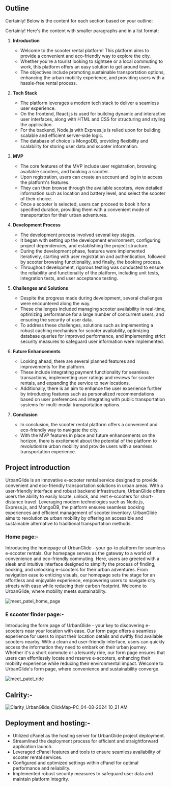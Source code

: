 ## Outline

Certainly! Below is the content for each section based on your outline:

Certainly! Here's the content with smaller paragraphs and in a list format:

1. **Introduction**
   - Welcome to the scooter rental platform! This platform aims to provide a convenient and eco-friendly way to explore the city.
   - Whether you're a tourist looking to sightsee or a local commuting to work, this platform offers an easy solution to get around town.
   - The objectives include promoting sustainable transportation options, enhancing the urban mobility experience, and providing users with a hassle-free rental process.

2. **Tech Stack**
   - The platform leverages a modern tech stack to deliver a seamless user experience.
   - On the frontend, React.js is used for building dynamic and interactive user interfaces, along with HTML and CSS for structuring and styling the application.
   - For the backend, Node.js with Express.js is relied upon for building scalable and efficient server-side logic.
   - The database of choice is MongoDB, providing flexibility and scalability for storing user data and scooter information.

3. **MVP**
   - The core features of the MVP include user registration, browsing available scooters, and booking a scooter.
   - Upon registration, users can create an account and log in to access the platform's features.
   - They can then browse through the available scooters, view detailed information such as location and battery level, and select the scooter of their choice.
   - Once a scooter is selected, users can proceed to book it for a specified duration, providing them with a convenient mode of transportation for their urban adventures.

4. **Development Process**
   - The development process involved several key stages.
   - It began with setting up the development environment, configuring project dependencies, and establishing the project structure.
   - During the development phase, features were implemented iteratively, starting with user registration and authentication, followed by scooter browsing functionality, and finally, the booking process.
   - Throughout development, rigorous testing was conducted to ensure the reliability and functionality of the platform, including unit tests, integration tests, and user acceptance testing.

5. **Challenges and Solutions**
   - Despite the progress made during development, several challenges were encountered along the way.
   - These challenges included managing scooter availability in real-time, optimizing performance for a large number of concurrent users, and ensuring the security of user data.
   - To address these challenges, solutions such as implementing a robust caching mechanism for scooter availability, optimizing database queries for improved performance, and implementing strict security measures to safeguard user information were implemented.

6. **Future Enhancements**
   - Looking ahead, there are several planned features and improvements for the platform.
   - These include integrating payment functionality for seamless transactions, implementing user ratings and reviews for scooter rentals, and expanding the service to new locations.
   - Additionally, there is an aim to enhance the user experience further by introducing features such as personalized recommendations based on user preferences and integrating with public transportation systems for multi-modal transportation options.

7. **Conclusion**
   - In conclusion, the scooter rental platform offers a convenient and eco-friendly way to navigate the city.
   - With the MVP features in place and future enhancements on the horizon, there is excitement about the potential of the platform to revolutionize urban mobility and provide users with a seamless transportation experience.

## Project introduction

UrbanGlide is an innovative e-scooter rental service designed to provide convenient and eco-friendly transportation solutions in urban areas. With a user-friendly interface and robust backend infrastructure, UrbanGlide offers users the ability to easily locate, unlock, and rent e-scooters for short-distance travel. Leveraging modern technologies such as Node.js, Express.js, and MongoDB, the platform ensures seamless booking experiences and efficient management of scooter inventory. UrbanGlide aims to revolutionize urban mobility by offering an accessible and sustainable alternative to traditional transportation methods.

### Home page:-

Introducing the homepage of UrbanGlide - your go-to platform for seamless e-scooter rentals. Our homepage serves as the gateway to a world of convenience and eco-friendly commuting. Here, users are greeted with a sleek and intuitive interface designed to simplify the process of finding, booking, and unlocking e-scooters for their urban adventures. From navigation ease to enticing visuals, our homepage sets the stage for an effortless and enjoyable experience, empowering users to navigate city streets with ease while reducing their carbon footprint. Welcome to UrbanGlide, where mobility meets sustainability.


![meet_patel_home_page](https://github.com/nic-dgl409-wi24/dgl-409-capstone-project-xcoder404/assets/68740576/023610db-1aaa-4772-852c-7c3e44f963bb)

### E scooter finder page:-

Introducing the form page of UrbanGlide - your key to discovering e-scooters near your location with ease. Our form page offers a seamless experience for users to input their location details and swiftly find available scooters nearby. With a clean and user-friendly interface, users can quickly access the information they need to embark on their urban journey. Whether it's a short commute or a leisurely ride, our form page ensures that users can effortlessly locate and reserve e-scooters, enhancing their mobility experience while reducing their environmental impact. Welcome to UrbanGlide's form page, where convenience and sustainability converge.


![meet_patel_ride](https://github.com/nic-dgl409-wi24/dgl-409-capstone-project-xcoder404/assets/68740576/d0f7a4dc-1747-42a4-afa1-bec89e01060a)

## Calrity:-

![Clarity_UrbanGlide_ClickMap-PC_04-08-2024 10_21 AM](https://github.com/nic-dgl409-wi24/dgl-409-capstone-project-xcoder404/assets/68740576/c3db5405-b84f-470f-851f-e5fbfdff3fff)


## Deployment and hosting:-


- Utilized cPanel as the hosting server for UrbanGlide project deployment.
- Streamlined the deployment process for efficient and straightforward application launch.
- Leveraged cPanel features and tools to ensure seamless availability of scooter rental services.
- Configured and optimized settings within cPanel for optimal performance and reliability.
- Implemented robust security measures to safeguard user data and maintain platform integrity.

 